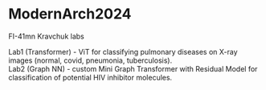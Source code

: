 # ModernArch2024
FI-41mn Kravchuk labs

Lab1 (Transformer) - ViT for classifying pulmonary diseases on X-ray images (normal, covid, pneumonia, tuberculosis).  
Lab2 (Graph NN) - custom Mini Graph Transformer with Residual Model for classification of potential HIV inhibitor molecules.
